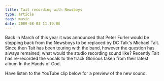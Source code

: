 ```yaml
---
title: Tait recording with Newsboys
type: article
tags: music
date: 2009-08-03 11:19:00
---
```


Back in March of this year it was announced that Peter Furler would be stepping back from the Newsboys to be replaced by DC Talk's Michael Tait. Since then Tait has been touring with the band, however the question has always remained; what would the studio recording sound like? Recently Tait has re-recorded the vocals to the track Glorious taken from their latest album In the Hands of God.

Have listen to the YouTube clip below for a preview of the new sound.
